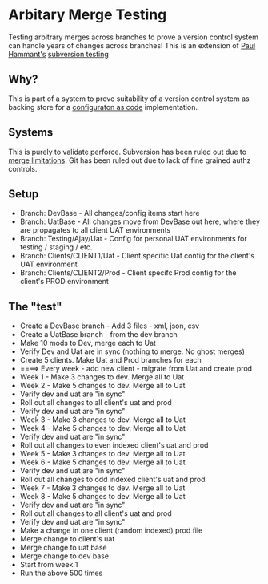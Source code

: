 # Arbitary Merge Testing
Testing arbitrary merges across branches to prove a version control system can handle years of changes across branches! This is an extension of [Paul Hammant's](http://paulhammant.com/) [subversion testing](https://github.com/paul-hammant/subversion_testing)

## Why?
This is part of a system to prove suitability of a version control system as backing store for a [configuraton as code](http://paulhammant.com/categories.html#configuration_as_code) implementation.

## Systems
This is purely to validate perforce. Subversion has been ruled out due to [merge limitations](http://paulhammant.com/categories.html#source-control). Git has been ruled out due to lack of fine grained authz controls.

## Setup
* Branch: DevBase - All changes/config items start here
* Branch: UatBase - All changes move from DevBase out here, where they are propagates to all client UAT environments
* Branch: Testing/Ajay/Uat - Config for personal UAT environments for testing / staging / etc.
* Branch: Clients/CLIENT1/Uat - Client specific Uat config for the client's UAT environment
* Branch: Clients/CLIENT2/Prod - Client specifc Prod config for the client's PROD environment

## The "test"
* Create a DevBase branch - Add 3 files - xml, json, csv
* Create a UatBase branch - from the dev branch
* Make 10 mods to Dev, merge each to Uat
* Verify Dev and Uat are in sync (nothing to merge. No ghost merges)
* Create 5 clients. Make Uat and Prod branches for each
* ====> Every week - add new client - migrate from Uat and create prod
* Week 1 - Make 3 changes to dev. Merge all to Uat
* Week 2 - Make 5 changes to dev. Merge all to Uat
* Verify dev and uat are "in sync"
* Roll out all changes to all client's uat and prod
* Verify dev and uat are "in sync"
* Week 3 - Make 3 changes to dev. Merge all to Uat
* Week 4 - Make 5 changes to dev. Merge all to Uat
* Verify dev and uat are "in sync"
* Roll out all changes to even indexed client's uat and prod
* Week 5 - Make 3 changes to dev. Merge all to Uat
* Week 6 - Make 5 changes to dev. Merge all to Uat
* Verify dev and uat are "in sync"
* Roll out all changes to odd indexed client's uat and prod
* Week 7 - Make 3 changes to dev. Merge all to Uat
* Week 8 - Make 5 changes to dev. Merge all to Uat
* Verify dev and uat are "in sync"
* Roll out all changes to all client's uat and prod
* Verify dev and uat are "in sync"
* Make a change in one client (random indexed) prod file
* Merge change to client's uat
* Merge change to uat base
* Merge change to dev base
* Start from week 1
* Run the above 500 times

